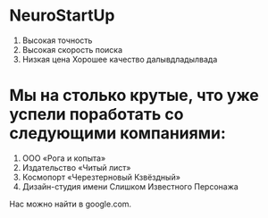 # NeuroStartUp
1. Высокая точность 
2. Высокая скорость поиска 
3. Низкая цена 
Хорошее качество 
далывдладылвада

# Мы на столько крутые, что уже успели поработать со следующими компаниями:

1. ООО «Рога и копыта»
2. Издательство «Читый лист»
3. Космопорт «Черезтерновый Кзвёздный»
4. Дизайн-студия имени Слишком Известного Персонажа
   
Нас можно найти в google.com.